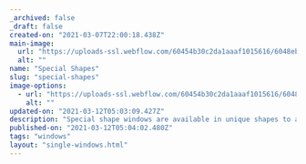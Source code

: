 ```yaml
---
_archived: false
_draft: false
created-on: "2021-03-07T22:00:18.438Z"
main-image:
  url: "https://uploads-ssl.webflow.com/60454b30c2da1aaaf1015616/6048eb0e924609972009b81a_windows1000_0008_Shape.jpg"
  alt: ""
name: "Special Shapes"
slug: "special-shapes"
image-options:
  - url: "https://uploads-ssl.webflow.com/60454b30c2da1aaaf1015616/6048eb1e7baa0966a2084367_00specialshape.jpg"
    alt: ""
updated-on: "2021-03-12T05:03:09.427Z"
description: "Special shape windows are available in unique shapes to add architectural appeal and more daylight to your home."
published-on: "2021-03-12T05:04:02.480Z"
tags: "windows"
layout: "single-windows.html"
---
```



